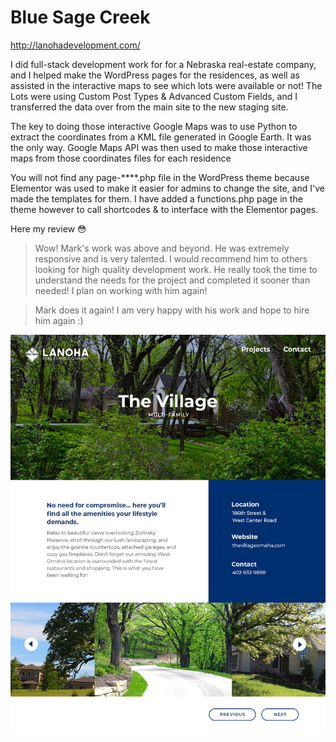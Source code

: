 # Blue Sage Creek

http://lanohadevelopment.com/

I did full-stack development work for for a Nebraska real-estate company, and I helped make the WordPress pages for the residences, as well as assisted in the interactive maps to see which lots were available or not! The Lots were using Custom Post Types & Advanced Custom Fields, and I transferred the data over from the main site to the new staging site.

The key to doing those interactive Google Maps was to use Python to extract the coordinates from a KML file generated in Google Earth. It was the only way. Google Maps API was then used to make those interactive maps from those coordinates files for each residence

You will not find any page-****.php file in the WordPress theme because Elementor was used to make it easier for admins to change the site, and I've made the templates for them. I have added a functions.php page in the theme however to call shortcodes & to interface with the Elementor pages.

Here my review 😳

> Wow! Mark's work was above and beyond. He was extremely responsive and is very talented. I would recommend him to others looking for high quality development work. He really took the time to understand the needs for the project and completed it sooner than needed! I plan on working with him again!

> Mark does it again! I am very happy with his work and hope to hire him again :)

![](images/village.jpg)